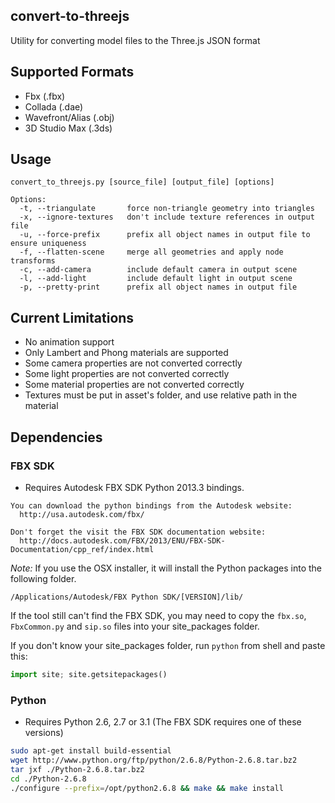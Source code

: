 ## convert-to-threejs

Utility for converting model files to the Three.js JSON format

## Supported Formats

* Fbx (.fbx)
* Collada (.dae)
* Wavefront/Alias (.obj)
* 3D Studio Max (.3ds)

## Usage

```
convert_to_threejs.py [source_file] [output_file] [options]

Options:
  -t, --triangulate       force non-triangle geometry into triangles
  -x, --ignore-textures   don't include texture references in output file
  -u, --force-prefix      prefix all object names in output file to ensure uniqueness
  -f, --flatten-scene     merge all geometries and apply node transforms
  -c, --add-camera        include default camera in output scene
  -l, --add-light         include default light in output scene
  -p, --pretty-print      prefix all object names in output file
```

## Current Limitations

* No animation support
* Only Lambert and Phong materials are supported
* Some camera properties are not converted correctly
* Some light properties are not converted correctly
* Some material properties are not converted correctly
* Textures must be put in asset's folder, and use relative path in the material

## Dependencies

### FBX SDK
* Requires Autodesk FBX SDK Python 2013.3 bindings.

```
You can download the python bindings from the Autodesk website:
  http://usa.autodesk.com/fbx/
```

```
Don't forget the visit the FBX SDK documentation website:
  http://docs.autodesk.com/FBX/2013/ENU/FBX-SDK-Documentation/cpp_ref/index.html
```

*Note:* If you use the OSX installer, it will install the Python packages into the following folder.

```
/Applications/Autodesk/FBX Python SDK/[VERSION]/lib/
```

If the tool still can't find the FBX SDK, you may need to copy the `fbx.so`, `FbxCommon.py` and `sip.so` files into your site_packages folder.

If you don't know your site_packages folder, run `python` from shell and paste this:

```py
import site; site.getsitepackages()
```

### Python
* Requires Python 2.6, 2.7 or 3.1 (The FBX SDK requires one of these versions)

``` bash
sudo apt-get install build-essential
wget http://www.python.org/ftp/python/2.6.8/Python-2.6.8.tar.bz2
tar jxf ./Python-2.6.8.tar.bz2
cd ./Python-2.6.8
./configure --prefix=/opt/python2.6.8 && make && make install
```
